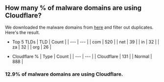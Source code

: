 ## How many % of malware domains are using Cloudflare?


We downloaded the malware domains from [here](https://urlhaus.abuse.ch) and filter out duplicates.
Here's the result.


[//]: # (start replacement)


- Top 5 TLDs
| TLD | Count |
| --- | --- |
| com | 520 |
| net | 39 |
| in | 32 |
| za | 32 |
| org | 26 |


- Cloudflare %
| Type | Count |
| --- | --- |
| Cloudflare | 131 |
| Normal | 888 |


### 12.9% of malware domains are using Cloudflare.